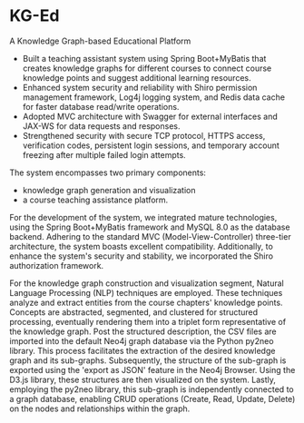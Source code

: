 # KG-Ed
A Knowledge Graph-based Educational Platform

- Built a teaching assistant system using Spring Boot+MyBatis that creates knowledge graphs for different courses to connect course knowledge points and suggest additional learning resources.
- Enhanced system security and reliability with Shiro permission management framework, Log4j logging system, and Redis data cache for faster database read/write operations.
- Adopted MVC architecture with Swagger for external interfaces and JAX-WS for data requests and responses.
- Strengthened security with secure TCP protocol, HTTPS access, verification codes, persistent login sessions, and temporary account freezing after multiple failed login attempts.

The system encompasses two primary components:
- knowledge graph generation and visualization
- a course teaching assistance platform. 

For the development of the system, we integrated mature technologies, using the Spring Boot+MyBatis framework and MySQL 8.0 as the database backend. Adhering to the standard MVC (Model-View-Controller) three-tier architecture, the system boasts excellent compatibility. Additionally, to enhance the system's security and stability, we incorporated the Shiro authorization framework.

For the knowledge graph construction and visualization segment, Natural Language Processing (NLP) techniques are employed. These techniques analyze and extract entities from the course chapters' knowledge points. Concepts are abstracted, segmented, and clustered for structured processing, eventually rendering them into a triplet form representative of the knowledge graph. Post the structured description, the CSV files are imported into the default Neo4j graph database via the Python py2neo library. This process facilitates the extraction of the desired knowledge graph and its sub-graphs. Subsequently, the structure of the sub-graph is exported using the 'export as JSON' feature in the Neo4j Browser. Using the D3.js library, these structures are then visualized on the system. Lastly, employing the py2neo library, this sub-graph is independently connected to a graph database, enabling CRUD operations (Create, Read, Update, Delete) on the nodes and relationships within the graph.
